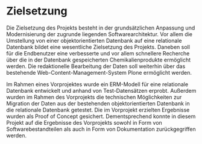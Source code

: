 # Zielsetzung

Die Zielsetzung des Projekts besteht in der grundsätzlichen Anpassung und
Modernisierung der zugrunde liegenden Softwarearchitektur. Vor allem die
Umstellung von einer objektorientierten Datenbank auf eine relationale
Datenbank bildet eine wesentliche Zielsetzung des Projekts. Daneben soll für
die Endbenutzer eine verbesserte und vor allem schnellere Recherche über
die in der Datenbank gespeicherten Chemikalienprodukte ermöglicht werden.
Die redaktionelle Bearbeitung der Daten soll weiterhin über das bestehende
Web-Content-Management-System Plone ermöglicht werden.

Im Rahmen eines Vorprojektes wurde ein ERM-Modell für eine relationale
Datenbank entwickelt und anhand von Test-Datensätzen erprobt. Außerdem
wurden im Rahmen des Vorprojekts die technischen Möglichkeiten zur Migration
der Daten aus der bestehenden objektorientierten Datenbank in die relationale
Datenbank getestet. Die im Vorprojekt erzielten Ergebnisse wurden als Proof
of Concept gesichert. Dementsprechend konnte in diesem Projekt auf die
Ergebnisse des Vorprojekts sowohl in Form von Softwarebestandteilen als
auch in Form von Dokumentation zurückgegriffen werden.
